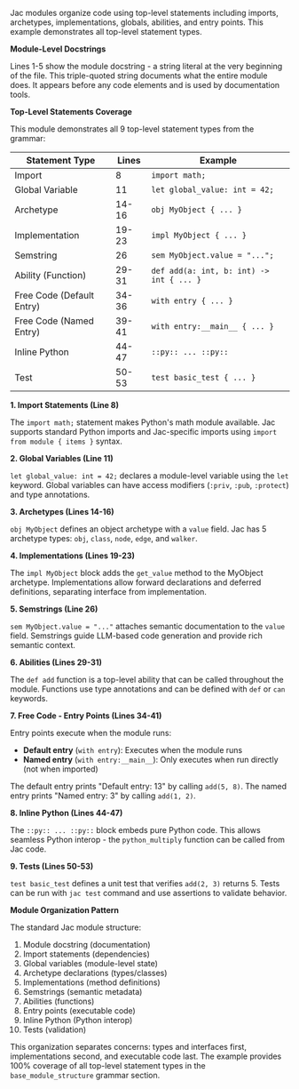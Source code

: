 Jac modules organize code using top-level statements including imports, archetypes, implementations, globals, abilities, and entry points. This example demonstrates all top-level statement types.

**Module-Level Docstrings**

Lines 1-5 show the module docstring - a string literal at the very beginning of the file. This triple-quoted string documents what the entire module does. It appears before any code elements and is used by documentation tools.

**Top-Level Statements Coverage**

This module demonstrates all 9 top-level statement types from the grammar:

| Statement Type | Lines | Example |
|---------------|-------|---------|
| Import | 8 | `import math;` |
| Global Variable | 11 | `let global_value: int = 42;` |
| Archetype | 14-16 | `obj MyObject { ... }` |
| Implementation | 19-23 | `impl MyObject { ... }` |
| Semstring | 26 | `sem MyObject.value = "...";` |
| Ability (Function) | 29-31 | `def add(a: int, b: int) -> int { ... }` |
| Free Code (Default Entry) | 34-36 | `with entry { ... }` |
| Free Code (Named Entry) | 39-41 | `with entry:__main__ { ... }` |
| Inline Python | 44-47 | `::py:: ... ::py::` |
| Test | 50-53 | `test basic_test { ... }` |

**1. Import Statements (Line 8)**

The `import math;` statement makes Python's math module available. Jac supports standard Python imports and Jac-specific imports using `import from module { items }` syntax.

**2. Global Variables (Line 11)**

`let global_value: int = 42;` declares a module-level variable using the `let` keyword. Global variables can have access modifiers (`:priv`, `:pub`, `:protect`) and type annotations.

**3. Archetypes (Lines 14-16)**

`obj MyObject` defines an object archetype with a `value` field. Jac has 5 archetype types: `obj`, `class`, `node`, `edge`, and `walker`.

**4. Implementations (Lines 19-23)**

The `impl MyObject` block adds the `get_value` method to the MyObject archetype. Implementations allow forward declarations and deferred definitions, separating interface from implementation.

**5. Semstrings (Line 26)**

`sem MyObject.value = "..."` attaches semantic documentation to the `value` field. Semstrings guide LLM-based code generation and provide rich semantic context.

**6. Abilities (Lines 29-31)**

The `def add` function is a top-level ability that can be called throughout the module. Functions use type annotations and can be defined with `def` or `can` keywords.

**7. Free Code - Entry Points (Lines 34-41)**

Entry points execute when the module runs:

- **Default entry** (`with entry`): Executes when the module runs
- **Named entry** (`with entry:__main__`): Only executes when run directly (not when imported)

The default entry prints "Default entry: 13" by calling `add(5, 8)`.
The named entry prints "Named entry: 3" by calling `add(1, 2)`.

**8. Inline Python (Lines 44-47)**

The `::py:: ... ::py::` block embeds pure Python code. This allows seamless Python interop - the `python_multiply` function can be called from Jac code.

**9. Tests (Lines 50-53)**

`test basic_test` defines a unit test that verifies `add(2, 3)` returns 5. Tests can be run with `jac test` command and use assertions to validate behavior.

**Module Organization Pattern**

The standard Jac module structure:

1. Module docstring (documentation)
2. Import statements (dependencies)
3. Global variables (module-level state)
4. Archetype declarations (types/classes)
5. Implementations (method definitions)
6. Semstrings (semantic metadata)
7. Abilities (functions)
8. Entry points (executable code)
9. Inline Python (Python interop)
10. Tests (validation)

This organization separates concerns: types and interfaces first, implementations second, and executable code last. The example provides 100% coverage of all top-level statement types in the `base_module_structure` grammar section.
